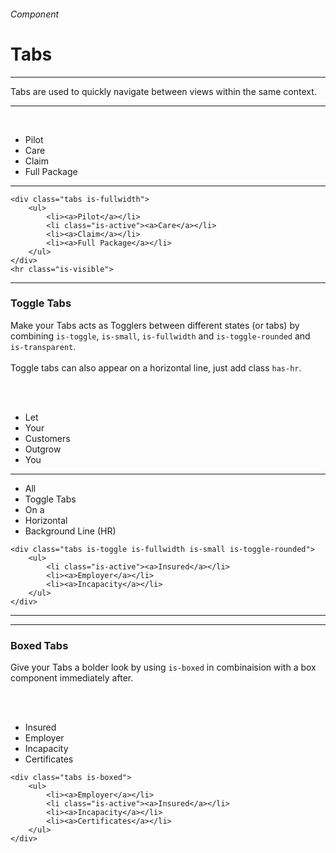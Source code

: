 <h6 class="is-uppercase is-dimmed has-text-weight-medium is-size-6 is-size-7-mobile">Component</h6>
<h1 class="title is-family-secondary is-size-2-mobile">Tabs</h1>
<hr class="is-visible is-size-3">
<p class="is-size-4 has-text-dark">
    <span class="has-text-weight-semibold">Tabs</span> are used to quickly navigate between views within the same context.
</p>
<hr class="is-visible is-size-3"><br>

<div class="box is-raised is-marginless is-large is-radiusless-b">
    <div class="tabs is-fullwidh my-0 is-small">
        <ul>
            <li><a>Pilot</a></li>
            <li><a>Care</a></li>
            <li><a>Claim</a></li>
            <li class="is-active"><a>Full Package</a></li>
        </ul>
    </div>
    <hr class="is-visible">
</div>

    <div class="tabs is-fullwidth">
        <ul>
            <li><a>Pilot</a></li>
            <li class="is-active"><a>Care</a></li>
            <li><a>Claim</a></li>
            <li><a>Full Package</a></li>
        </ul>
    </div>
    <hr class="is-visible">
<hr class="is-visible is-size-1">

<h3 class="title is-family-primary has-text-weight-bold">Toggle Tabs</h3>

Make your Tabs acts as Togglers between different states (or tabs) by combining `is-toggle`, `is-small`, `is-fullwidth` and `is-toggle-rounded` and `is-transparent`.
<br><br>
Toggle tabs can also appear on a horizontal line, just add class `has-hr`.

<br><br>

<div class="box is-bordered is-large is-marginless is-radiusless-b">
    <div class="tabs is-toggle">
        <ul>
            <li><a>Let</a></li>
            <li><a>Your</a></li>
            <li><a>Customers</a></li>
            <li class="is-active"><a>Outgrow</a></li>
            <li><a>You</a></li>
        </ul>
    </div>
    <hr class="my-4">
    <div class="tabs is-toggle has-hr">
        <ul>
            <li id="js-tab-1"><a onclick="toggleTab(1)">All</a></li>
            <li id="js-tab-2"><a onclick="toggleTab(2)">Toggle Tabs</a></li>
            <li id="js-tab-3"><a onclick="toggleTab(3)">On a</a></li>
            <li id="js-tab-4" class="is-active"><a onclick="toggleTab(4)">Horizontal</a></li>
            <li id="js-tab-5"><a onclick="toggleTab(5)">Background Line (HR)</a></li>
        </ul>
    </div>
</div>

    <div class="tabs is-toggle is-fullwidth is-small is-toggle-rounded">
        <ul>
            <li class="is-active"><a>Insured</a></li>
            <li><a>Employer</a></li>
            <li><a>Incapacity</a></li>
        </ul>
    </div>
<hr>

<hr class="is-visible is-size-1">

<h3 class="title is-family-primary has-text-weight-bold">Boxed Tabs</h3>

Give your Tabs a bolder look by using `is-boxed` in combinaision with a box component immediately after.

<br><br>

<div class="box is-bordered is-large is-marginless is-radiusless-b">
    <div class="tabs is-boxed is-centered">
        <ul>
            <li id="js-tab-11" class="is-active"><a onclick="toggleTab(11)">Insured</a></li>
            <li id="js-tab-12"><a onclick="toggleTab(12)">Employer</a></li>
            <li id="js-tab-13"><a onclick="toggleTab(13)">Incapacity</a></li>
            <li id="js-tab-14"><a onclick="toggleTab(14)">Certificates</a></li>
        </ul>
    </div>
</div>

    <div class="tabs is-boxed">
        <ul>
            <li><a>Employer</a></li>
            <li class="is-active"><a>Insured</a></li>
            <li><a>Incapacity</a></li>
            <li><a>Certificates</a></li>
        </ul>
    </div>
